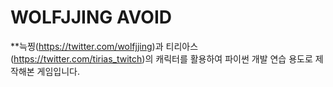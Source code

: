 WOLFJJING AVOID
=============

**늑찡(https://twitter.com/wolfjjing)과 티리아스(https://twitter.com/tirias_twitch)의 캐릭터를 활용하여 파이썬 개발 연습 용도로 제작해본 게임입니다.
